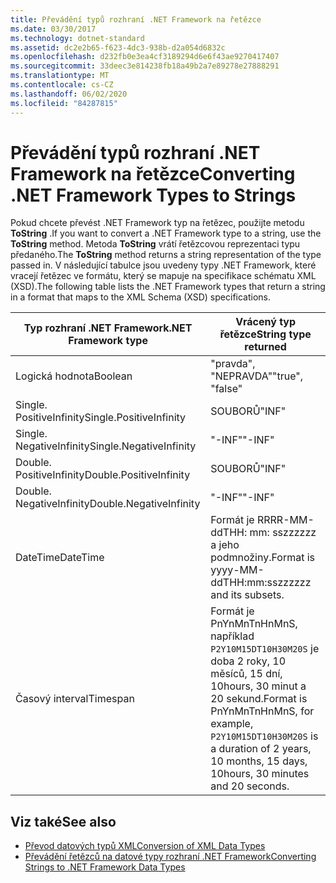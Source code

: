 ```yaml
---
title: Převádění typů rozhraní .NET Framework na řetězce
ms.date: 03/30/2017
ms.technology: dotnet-standard
ms.assetid: dc2e2b65-f623-4dc3-938b-d2a054d6832c
ms.openlocfilehash: d232fb0e3ea4cf3189294d6e6f43ae9270417407
ms.sourcegitcommit: 33deec3e814238fb18a49b2a7e89278e27888291
ms.translationtype: MT
ms.contentlocale: cs-CZ
ms.lasthandoff: 06/02/2020
ms.locfileid: "84287815"
---
```

# <a name="converting-net-framework-types-to-strings"></a><span data-ttu-id="5f691-102">Převádění typů rozhraní .NET Framework na řetězce</span><span class="sxs-lookup"><span data-stu-id="5f691-102">Converting .NET Framework Types to Strings</span></span>
<span data-ttu-id="5f691-103">Pokud chcete převést .NET Framework typ na řetězec, použijte metodu **ToString** .</span><span class="sxs-lookup"><span data-stu-id="5f691-103">If you want to convert a .NET Framework type to a string, use the **ToString** method.</span></span> <span data-ttu-id="5f691-104">Metoda **ToString** vrátí řetězcovou reprezentaci typu předaného.</span><span class="sxs-lookup"><span data-stu-id="5f691-104">The **ToString** method returns a string representation of the type passed in.</span></span> <span data-ttu-id="5f691-105">V následující tabulce jsou uvedeny typy .NET Framework, které vracejí řetězec ve formátu, který se mapuje na specifikace schématu XML (XSD).</span><span class="sxs-lookup"><span data-stu-id="5f691-105">The following table lists the .NET Framework types that return a string in a format that maps to the XML Schema (XSD) specifications.</span></span>  
  
|<span data-ttu-id="5f691-106">Typ rozhraní .NET Framework</span><span class="sxs-lookup"><span data-stu-id="5f691-106">.NET Framework type</span></span>|<span data-ttu-id="5f691-107">Vrácený typ řetězce</span><span class="sxs-lookup"><span data-stu-id="5f691-107">String type returned</span></span>|  
|-------------------------|--------------------------|  
|<span data-ttu-id="5f691-108">Logická hodnota</span><span class="sxs-lookup"><span data-stu-id="5f691-108">Boolean</span></span>|<span data-ttu-id="5f691-109">"pravda", "NEPRAVDA"</span><span class="sxs-lookup"><span data-stu-id="5f691-109">"true", "false"</span></span>|  
|<span data-ttu-id="5f691-110">Single. PositiveInfinity</span><span class="sxs-lookup"><span data-stu-id="5f691-110">Single.PositiveInfinity</span></span>|<span data-ttu-id="5f691-111">SOUBORŮ</span><span class="sxs-lookup"><span data-stu-id="5f691-111">"INF"</span></span>|  
|<span data-ttu-id="5f691-112">Single. NegativeInfinity</span><span class="sxs-lookup"><span data-stu-id="5f691-112">Single.NegativeInfinity</span></span>|<span data-ttu-id="5f691-113">"-INF"</span><span class="sxs-lookup"><span data-stu-id="5f691-113">"-INF"</span></span>|  
|<span data-ttu-id="5f691-114">Double. PositiveInfinity</span><span class="sxs-lookup"><span data-stu-id="5f691-114">Double.PositiveInfinity</span></span>|<span data-ttu-id="5f691-115">SOUBORŮ</span><span class="sxs-lookup"><span data-stu-id="5f691-115">"INF"</span></span>|  
|<span data-ttu-id="5f691-116">Double. NegativeInfinity</span><span class="sxs-lookup"><span data-stu-id="5f691-116">Double.NegativeInfinity</span></span>|<span data-ttu-id="5f691-117">"-INF"</span><span class="sxs-lookup"><span data-stu-id="5f691-117">"-INF"</span></span>|  
|<span data-ttu-id="5f691-118">DateTime</span><span class="sxs-lookup"><span data-stu-id="5f691-118">DateTime</span></span>|<span data-ttu-id="5f691-119">Formát je RRRR-MM-ddTHH: mm: sszzzzzz a jeho podmnožiny.</span><span class="sxs-lookup"><span data-stu-id="5f691-119">Format is yyyy-MM-ddTHH:mm:sszzzzzz and its subsets.</span></span>|  
|<span data-ttu-id="5f691-120">Časový interval</span><span class="sxs-lookup"><span data-stu-id="5f691-120">Timespan</span></span>|<span data-ttu-id="5f691-121">Formát je PnYnMnTnHnMnS, například `P2Y10M15DT10H30M20S` je doba 2 roky, 10 měsíců, 15 dní, 10hours, 30 minut a 20 sekund.</span><span class="sxs-lookup"><span data-stu-id="5f691-121">Format is PnYnMnTnHnMnS, for example, `P2Y10M15DT10H30M20S` is a duration of 2 years, 10 months, 15 days, 10hours, 30 minutes and 20 seconds.</span></span>|  
  
## <a name="see-also"></a><span data-ttu-id="5f691-122">Viz také</span><span class="sxs-lookup"><span data-stu-id="5f691-122">See also</span></span>

- [<span data-ttu-id="5f691-123">Převod datových typů XML</span><span class="sxs-lookup"><span data-stu-id="5f691-123">Conversion of XML Data Types</span></span>](conversion-of-xml-data-types.md)
- [<span data-ttu-id="5f691-124">Převádění řetězců na datové typy rozhraní .NET Framework</span><span class="sxs-lookup"><span data-stu-id="5f691-124">Converting Strings to .NET Framework Data Types</span></span>](converting-strings-to-dotnet-data-types.md)
